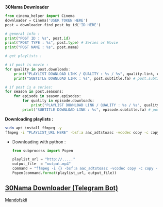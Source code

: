 **30Nama Downloader**
```python
from cinema_helper import Cinema
downloader = Cinema('USER TOKEN HERE')
post = downloader.find_post_by_id('ID HERE')

# general info : 
print("POST ID : %s", post.id)
print("POST TYPE : %s", post.type) # Series or Movie
print("POST NAME : %s", post.name)

# get playlists :

# if post is movie :
for quality in post.downloads:
    print("PLAYLIST DOWNLOAD LINK / QUALITY : %s / %s", quality.link, quality.label)
    print("SUBTITLE DOWNLOAD LINK : %s", post.subtitle.fa) # post.subtitle.fa/en

# if post is a series:
for season in post.seasons:
    for episode in season.episodes:
        for quality in episode.downloads:
            print("PLAYLIST DOWNLOAD LINK / QUALITY : %s / %s", quality.link, quality.label)
        print("SUBTITLE DOWNLOAD LINK : %s", episode.subtitle.fa) # post.subtitle.fa/en
```

**Downloading playlists :**
```bash
sudo apt install ffmpeg -y
ffmpeg -i "PLAYLIST_URL HERE" -bsf:a aac_adtstoasc -vcodec copy -c copy -crf 50 output.mp4
```
 - Downloading with python :
   ```python
   from subprocess import Popen
   
   playlist_url = "http://....."
   output_file  = "output.mp4"
   command = "ffmpeg -i {} -bsf:a aac_adtstoasc -vcodec copy -c copy -crf 50 {}"
   Popen(command.format(playlist_url, output_file))
   ```

[30Nama Downloader (Telegram Bot)](https://t.me/dl30nama_bot)
-------------------------------
[Mandofskii](https://github.com/mandofskii)

